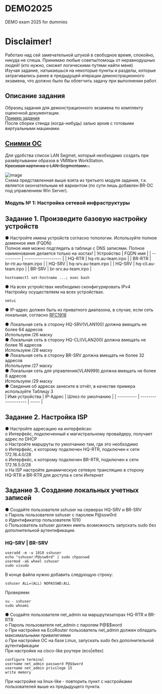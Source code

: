 # DEMO2025  
DEMO exam 2025 for dummies  
# Disclaimer!  
Работаю над сей замечательной штукой в свободное время, спокойно, никуда не спеша. Принимаю любые советы/помощь от неравнодушных людей! (кто нужно, сможет логическими путями найти меня)  
Изучая задание, натыкаешься на некоторые пункты и разделы, которые затрагивались ранее в предыдущей итерации демонстрационного экзамена, что должно было бы облегчить задачу при выполнении работ.  

## Описание задания   
Образец задания для демонстрационного экзамена по комплекту оценочной документации.  
[Пример задания](----)  
После сборки стенда (когда-нибудь) залью архив с готовыми виртуальными машинами.  
## [Снимки ОС](----)   
Для удобства список LAN Segmet, который необходимо создать при развёртывании образов в VMWare WorkStation.  
~~Красивая картинка с LAN-Segmentами...~~

![image](https://github.com/user-attachments/assets/495fe314-c30a-45e5-bda4-547840211dd4)  
Схема представленная выше взята из третьего модуля задания, т.к. является окончательным её вариантом (по сути лишь добавлен BR-DC под управлением Win Server).  

### Модуль № 1: Настройка сетевой инфраструктуры  
## Задание 1.  Произведите базовую настройку устройств

● Настройте имена устройств согласно топологии. Используйте полное доменное имя (FQDN)  
Полное имя можно подглядеть в таблице с DNS записями. Полное наименование делается только на хостах!
| Устройство | FQDN имя            |
| ---------- | ------------------- |
| HQ-RTR     | hq-rtr.au-team.irpo |
| BR-RTR     | br-rtr.au-team.irpo |
| HQ-SRV     | hq-srv.au-team.irpo |
| HQ-SRV     | hq-cli.au-team.irpo |
| BR-SRV     | br-srv.au-team.irpo |

```
hostnamectl set-hostname ...; exec bash
```
● На всех устройствах необходимо сконфигурировать IPv4  
Настройку осуществляем на всех устройствах.
```
nmtui
```
● IP-адрес должен быть из приватного диапазона, в случае, если сеть локальная, согласно [RFC1918](https://ru.wikipedia.org/wiki/%D0%A7%D0%B0%D1%81%D1%82%D0%BD%D1%8B%D0%B9_IP-%D0%B0%D0%B4%D1%80%D0%B5%D1%81)  

● Локальная сеть в сторону HQ-SRV(VLAN100) должна вмещать не более 64 адресов  
Используем /26 маску  
● Локальная сеть в сторону HQ-CLI(VLAN200) должна вмещать не более 16 адресов  
Используем /28 маску   
● Локальная сеть в сторону BR-SRV должна вмещать не более 32 адресов  
Используем /27 маску  
● Локальная сеть для управления(VLAN999) должна вмещать не более 8 адресов  
Используем /29 маску  
● Сведения об адресах занесите в отчёт, в качестве примера используйте Таблицу 3  
| Имя устройства | IP-Адрес              | Шлюз по умолчанию   |
| ---------- | ------------------- | ----- |  

## Задание 2. Настройка ISP  
● Настройте адресацию на интерфейсах:  
o Интерфейс, подключенный к магистральному провайдеру, получает адрес по DHCP  
o Настройте маршруты по умолчанию там, где это необходимо  
o Интерфейс, к которому подключен HQ-RTR, подключен к сети  
172.16.4.0/28  
o Интерфейс, к которому подключен BR-RTR, подключен к сети  
172.16.5.0/28  
o На ISP настройте динамическую сетевую трансляцию в сторону  
HQ-RTR и BR-RTR для доступа к сети Интернет  
## Задание 3. Создание локальных учетных записей  
● Создайте пользователя sshuser на серверах HQ-SRV и BR-SRV  
o Пароль пользователя sshuser с паролем P@ssw0rd  
o Идентификатор пользователя 1010  
o Пользователь sshuser должен иметь возможность запускать sudo без дополнительной аутентификации.  
### HQ-SRV | BR-SRV  
```
useradd -m -u 1010 sshuser
echo "sshuser:P@ssw0rd" | sudo chpasswd
usermod -aG wheel sshuser
sudo visudo
```
В конце файла нужно добавить следующую строку:  
```
sshuser ALL=(ALL) NOPASSWD:ALL
```
Проверяем:  
```
su - sshuser
sudo whoami
```  
● Создайте пользователя net_admin на маршрутизаторах HQ-RTR и BR-RTR  
o Пароль пользователя net_admin с паролем P@$$word  
o При настройке на EcoRouter пользователь net_admin должен обладать максимальными привилегиями  
o При настройке ОС на базе Linux, запускать sudo без дополнительной аутентификации  
При настройке на cisco-like роутере (eco|eltex)
```
configure terminal
username net_admin password P@$$word
username net_admin privilege 15
write memory
```
При настройке на linux-like - повторить пункт с настройками пользователей выше из предыдущего пункта.  
